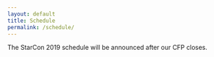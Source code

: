 ```yaml
---
layout: default
title: Schedule
permalink: /schedule/
---
```


The StarCon 2019 schedule will be announced after our CFP closes.
